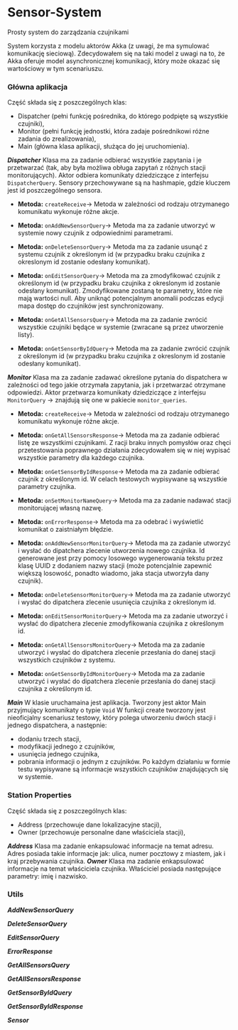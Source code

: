 # Sensor-System
Prosty system do zarządzania czujnikami

System korzysta z modelu aktorów Akka (z uwagi, że ma symulować komunikację sieciową). Zdecydowałem się na taki model z uwagi na to, że Akka oferuje model asynchronicznej komunikacji, który może okazać się wartościowy w tym scenariuszu.

### Główna aplikacja 
Część składa się z poszczególnych klas:

- Dispatcher (pełni funkcję pośrednika, do którego podpięte są wszystkie czujniki),
- Monitor (pełni funkcję jednostki, która zadaje pośrednikowi różne zadania do zrealizowania),
- Main (główna klasa aplikacji, służąca do jej uruchomienia).

***Dispatcher***
Klasa ma za zadanie odbierać wszystkie zapytania i je przetwarzać (tak, aby była możliwa obługa zapytań z różnych stacji monitorujących).
Aktor odbiera komunikaty dziedziczące z interfejsu `DispatcherQuery`.
Sensory przechowywane są na hashmapie, gdzie kluczem jest id poszczególnego sensora.

* **Metoda:** `createReceive`->
Metoda w zależności od rodzaju otrzymanego komunikatu wykonuje różne akcje.

* **Metoda:** `onAddNewSensorQuery`->
Metoda ma za zadanie utworzyć w systemie nowy czujnik z odpowiednimi parametrami.

* **Metoda:** `onDeleteSensorQuery`->
Metoda ma za zadanie usunąć z systemu czujnik z określonym id (w przypadku braku czujnika z okreslonym id zostanie odesłany komunikat).

* **Metoda:** `onEditSensorQuery`->
Metoda ma za zmodyfikować czujnik z określonym id (w przypadku braku czujnika z okreslonym id zostanie odesłany komunikat). Zmodyfikowane zostaną te parametry, które nie mają wartości null.
Aby uniknąć potencjalnym anomalii podczas edycji mapa dostęp do czujników jest synchronizowany.

* **Metoda:** `onGetAllSensorsQuery`->
Metoda ma za zadanie zwrócić wszystkie czujniki będące w systemie (zwracane są przez utworzenie listy).

* **Metoda:** `onGetSensorByIdQuery`->
Metoda ma za zadanie zwrócić czujnik z określonym id (w przypadku braku czujnika z okreslonym id zostanie odesłany komunikat).


***Monitor***
Klasa ma za zadanie zadawać określone pytania do dispatchera w zależności od tego jakie otrzymała zapytania, jak i przetwarzać otrzymane odpowiedzi.
Aktor przetwarza komunikaty dziedziczące z interfejsu `MonitorQuery` -> znajdują się one w pakiecie `monitor_queries`.
* **Metoda:** `createReceive`->
Metoda w zależności od rodzaju otrzymanego komunikatu wykonuje różne akcje.

* **Metoda:** `onGetAllSensorsResponse`->
Metoda ma za zadanie odbierać listę ze wszystkimi czujnikami. Z racji braku innych pomysłów oraz chęci przetestowania poprawnego działania zdecydowałem się w niej wypisać wszystkie parametry dla każdego czujnika.
* **Metoda:** `onGetSensorByIdResponse`->
Metoda ma za zadanie odbierać czujnik z określonym id. W celach testowych wypisywane są wszystkie parametry czujnika.

* **Metoda:** `onSetMonitorNameQuery`->
Metoda ma za zadanie nadawać stacji monitorującej własną nazwę.

* **Metoda:** `onErrorResponse`->
Metoda ma za odebrać i wyświetlić komunikat o zaistniałym błędzie.

* **Metoda:** `onAddNewSensorMonitorQuery`->
Metoda ma za zadanie utworzyć i wysłać do dipatchera zlecenie utworzenia nowego czujnika. Id generowane jest przy pomocy losowego wygenerowania tekstu przez klasę UUID z dodaniem nazwy stacji (może potencjalnie zapewnić większą losowość, ponadto wiadomo, jaka stacja utworzyła dany czujnik).

* **Metoda:** `onDeleteSensorMonitorQuery`->
Metoda ma za zadanie utworzyć i wysłać do dipatchera zlecenie usunięcia czujnika z określonym id.

* **Metoda:** `onEditSensorMonitorQuery`->
Metoda ma za zadanie utworzyć i wysłać do dipatchera zlecenie zmodyfikowania czujnika z określonym id.

* **Metoda:** `onGetAllSensorsMonitorQuery`->
Metoda ma za zadanie utworzyć i wysłać do dipatchera zlecenie przesłania do danej stacji wszystkich czujników z systemu.

* **Metoda:** `onGetSensorByIdMonitorQuery`->
Metoda ma za zadanie utworzyć i wysłać do dipatchera zlecenie przesłania do danej stacji czujnika z określonym id.

***Main***
W klasie uruchamaina jest aplikacja. Tworzony jest aktor Main przyjmujący komunikaty o typie `Void`
W funkcji create tworzony jest nieoficjalny scenariusz testowy, który polega utworzeniu dwóch stacji i jednego dispatchera, a następnie:
- dodaniu trzech stacji,
- modyfikacji jednego z czujników,
- usunięcia jednego czujnika,
- pobrania informacji o jednym z czujników.
Po każdym działaniu w formie testu wypisywane są informacje wszystkich czujników znajdujących się w systemie.

### Station Properties

Część składa się z poszczególnych klas:

- Address (przechowuje dane lokalizacyjne stacji),
- Owner (przechowuje personalne dane właściciela stacji),


***Address*** 
Klasa ma zadanie enkapsulować informacje na temat adresu.
Adres posiada takie informacje jak: ulica, numer pocztowy z miastem, jak i kraj przebywania czujnika.
***Owner***
Klasa ma zadanie enkapsulować informacje na temat właściciela czujnika.
Właściciel posiada następujące parametry: imię i nazwisko. 

### Utils

***AddNewSensorQuery*** 


***DeleteSensorQuery*** 


***EditSensorQuery*** 


***ErrorResponse*** 

***GetAllSensorsQuery*** 

***GetAllSensorsResponse*** 

***GetSensorByIdQuery*** 

***GetSensorByIdResponse*** 

***Sensor*** 